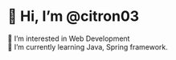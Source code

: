 <h1>👋 Hi, I’m @citron03</h1>
👀 I’m interested in Web Development
<br>
🌱 I’m currently learning Java, Spring framework.


<!---
citron03/citron03 is a ✨ special ✨ repository because its `README.md` (this file) appears on your GitHub profile.
You can click the Preview link to take a look at your changes.
--->
